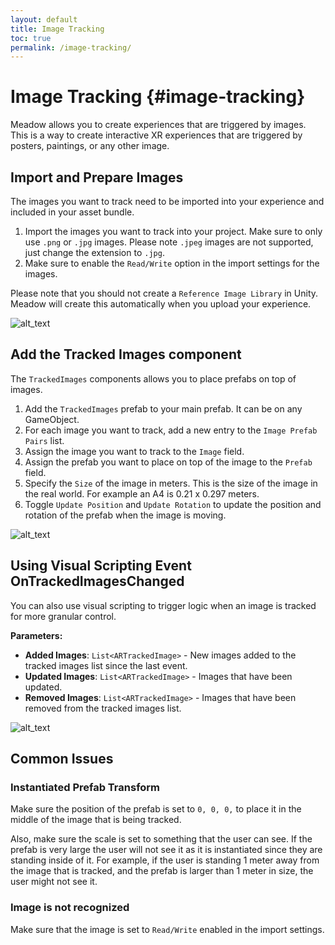 ```yaml
---
layout: default
title: Image Tracking
toc: true
permalink: /image-tracking/
---
```


# Image Tracking {#image-tracking}

Meadow allows you to create experiences that are triggered by images. This is a way to create interactive XR experiences that are triggered by posters, paintings, or any other image. 

## Import and Prepare Images

The images you want to track need to be imported into your experience and included in your asset bundle. 

1. Import the images you want to track into your project. Make sure to only use `.png` or `.jpg` images. Please note `.jpeg` images are not supported, just change the extension to `.jpg`.
2. Make sure to enable the `Read/Write` option in the import settings for the images.

Please note that you should not create a `Reference Image Library` in Unity. Meadow will create this automatically when you upload your experience.

![alt_text](../images/image-import-settings.webp "Image Import Settings")

## Add the Tracked Images component

The `TrackedImages` components allows you to place prefabs on top of images.

1. Add the `TrackedImages` prefab to your main prefab. It can be on any GameObject. 
2. For each image you want to track, add a new entry to the `Image Prefab Pairs` list.
3. Assign the image you want to track to the `Image` field.
4. Assign the prefab you want to place on top of the image to the `Prefab` field.
5. Specify the `Size` of the image in meters. This is the size of the image in the real world. For example an A4 is 0.21 x 0.297 meters.
6. Toggle `Update Position` and `Update Rotation` to update the position and rotation of the prefab when the image is moving.

![alt_text](../images/image-tracking.webp "Image Tracking")

## Using Visual Scripting Event OnTrackedImagesChanged

You can also use visual scripting to trigger logic when an image is tracked for more granular control. 

**Parameters:**
- **Added Images**: `List<ARTrackedImage>` - New images added to the tracked images list since the last event.
- **Updated Images**: `List<ARTrackedImage>` - Images that have been updated.
- **Removed Images**: `List<ARTrackedImage>` - Images that have been removed from the tracked images list.

![alt_text](../images/image-tracking-visual-scripting.webp "Image Tracking Visual Scripting")

## Common Issues

### Instantiated Prefab Transform

Make sure the position of the prefab is set to `0, 0, 0,` to place it in the middle of the image that is being tracked. 

Also, make sure the scale is set to something that the user can see. If the prefab is very large the user will not see it as it is instantiated since they are standing inside of it. For example, if the user is standing 1 meter away from the image that is tracked, and the prefab is larger than 1 meter in size, the user might not see it. 

### Image is not recognized

Make sure that the image is set to `Read/Write` enabled in the import settings.


